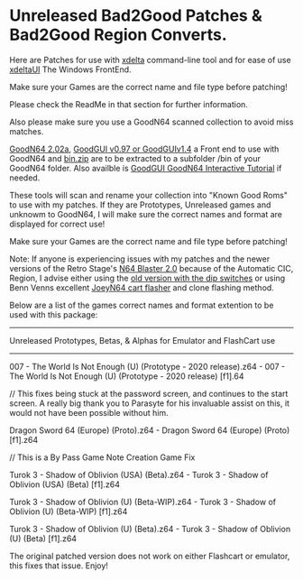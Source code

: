 # Unreleased Bad2Good Patches & Bad2Good Region Converts.

Here are Patches for use with [xdelta](http://xdelta.org/) command-line tool and for ease of use [xdeltaUI](https://www.romhacking.net/utilities/598/) The Windows FrontEnd.

Make sure your Games are the correct name and file type before patching!

Please check the ReadMe in that section for further information.

Also please make sure you use a GoodN64 scanned collection to avoid miss matches.

[GoodN64 2.02a](https://www.emutalk.net/threads/goodn64-2-02a.12068/), [GoodGUI v0.97 or GoodGUIv1.4](https://www.emutalk.net/threads/goodgui-v0-97.29155/) a Front end to use with GoodN64 and [bin.zip](https://www.emutalk.net/threads/bin-zip.12070/) are to be extracted to a subfolder /bin of your GoodN64 folder. Also availble is [GoodGUI GoodN64 Interactive Tutorial](https://www.emutalk.net/threads/goodgui-goodn64-tutorial.28965/) if needed.

These tools will scan and rename your collection into "Known Good Roms" to use with my patches. If they are Prototypes, Unreleased games and unknowm to GoodN64, I will make sure the correct names and format are displayed for correct use!

Make sure your Games are the correct name and file type before patching!

Note: If anyone is experiencing issues with my patches and the newer versions of the Retro Stage's [N64 Blaster 2.0](https://retrostage.net/?product=n64-blaster-2-0) because of the Automatic CIC, Region, I advise either using the [old version with the dip switches](https://web.archive.org/web/20210622192800/https://retrostage.net/?product=n64-blaster-2-0)  or using Benn Venns excellent [JoeyN64 cart flasher](https://bennvenn.myshopify.com/products/joeyn64-cart-flasher) and clone flashing method.

Below are a list of the games correct names and format extention to be used with this package:


---------------------------------

Unreleased Prototypes, Betas, & Alphas for Emulator and FlashCart use

-----

007 - The World Is Not Enough (U) (Prototype - 2020 release).z64 - 007 - The World Is Not Enough (U) (Prototype - 2020 release) [f1].64

// This fixes being stuck at the password screen, and continues to the start screen. A really big thank you to Parasyte for his invaluable assist on this, it would not have been possible without him.

Dragon Sword 64 (Europe) (Proto).z64 - Dragon Sword 64 (Europe) (Proto) [f1].z64

// This is a By Pass Game Note Creation Game Fix 

Turok 3 - Shadow of Oblivion (USA) (Beta).z64 - Turok 3 - Shadow of Oblivion (USA) (Beta) [f1].z64

Turok 3 - Shadow of Oblivion (U) (Beta-WIP).z64 - Turok 3 - Shadow of Oblivion (U) (Beta-WIP) [f1].z64

Turok 3 - Shadow of Oblivion (U) (Beta).z64 - Turok 3 - Shadow of Oblivion (U) (Beta) [f1].z64

The original patched version does not work on either Flashcart or emulator, this fixes that issue.
Enjoy!
